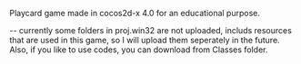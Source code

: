 Playcard game made in cocos2d-x 4.0 for an educational purpose. 

-- currently some folders in proj.win32 are not uploaded, includs resources that are used in this game, so I will upload them seperately in the future. Also, if you like to use codes, you can download from Classes folder.
